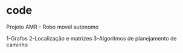 # code
Projeto AMR - Robo movel autonomo

1-Grafos
2-Localização e matrizes
3-Algoritmos de planejamento de caminho

